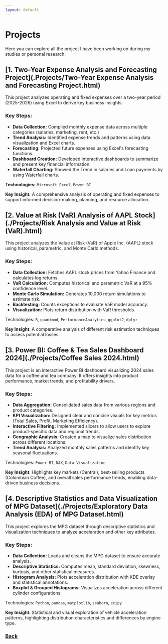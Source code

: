 ```yaml
---
layout: default
---
```

# Projects

Here you can explore all the project I have been working on during my studies or personal research.

## [1. Two-Year Expense Analysis and Forecasting Project](.Projects/Two-Year Expense Analysis and Forecasting Project.html)

This project analyzes operating and fixed expenses over a two-year period (2025-2026) using Excel to derive key business insights.

### Key Steps:

- **Data Collection:** Compiled monthly expense data across multiple categories (salaries, marketing, rent, etc.)  
- **Trend Analysis:** Identified expense trends and patterns using data visualization and Excel charts.
- **Forecasting:** Projected future expenses using Excel's forecasting functions.
- **Dashboard Creation:** Developed interactive dashboards to summarize and present key financial information.
- **Waterfall Charting:** Showed the Trend in salaries and Loan payments by using Waterfall charts.
    
**Technologies:** `Microsoft Excel`, `Power BI`

**Key Insight:** A comprehensive analysis of operating and fixed expenses to support informed decision-making, planning, and resource allocation.

## [2. Value at Risk (VaR) Analysis of AAPL Stock](./Projects/Risk Analysis and Value at Risk (VaR).html)

This project analyzes the Value at Risk (VaR) of Apple Inc. (AAPL) stock using historical, parametric, and Monte Carlo methods. 

### Key Steps:
- **Data Collection:** Fetches AAPL stock prices from Yahoo Finance and calculates log returns.
- **VaR Calculation:** Computes historical and parametric VaR at a 95% confidence level.
- **Monte Carlo Simulation:** Generates 10,000 return simulations to estimate risk.
- **Backtesting:** Counts exceptions to evaluate VaR model accuracy.
- **Visualization:** Plots return distribution with VaR thresholds.

Technologies: `R`, `quantmod`, `PerformanceAnalytics`, `ggplot2`, `dplyr`

**Key Insight**: A comparative analysis of different risk estimation techniques to assess potential losses.

## [3. Power BI: Coffee & Tea Sales Dashboard 2024](./Projects/Coffee Sales 2024.html)

This project is an interactive Power BI dashboard visualizing 2024 sales data for a coffee and tea company. It offers insights into product performance, market trends, and profitability drivers.

### Key Steps:
- **Data Aggregation:** Consolidated sales data from various regions and product categories.
- **KPI Visualization:** Designed clear and concise visuals for key metrics (Total Sales, Profit, Marketing Efficiency).
- **Interactive Filtering:** Implemented slicers to allow users to explore product-specific data and regional trends.
- **Geographic Analysis:** Created a map to visualize sales distribution across different locations.
- **Trend Analysis:** Analyzed monthly sales patterns and identify key seasonal fluctuations.

Technologies: `Power BI`, `DAX`, `Data Visualization`

**Key Insight**: Highlights key markets (Central), best-selling products (Colombian Coffee), and overall sales performance trends, enabling data-driven business decisions.

## [4. Descriptive Statistics and Data Visualization of MPG Dataset](./Projects/Exploratory Data Analysis (EDA) of MPG Dataset.html)

This project explores the MPG dataset through descriptive statistics and visualization techniques to analyze acceleration and other key attributes.

### Key Steps:

- **Data Collection:** Loads and cleans the MPG dataset to ensure accurate analysis.
- **Descriptive Statistics:** Computes mean, standard deviation, skewness, kurtosis, and other statistical measures.
- **Histogram Analysis:** Plots acceleration distribution with KDE overlay and statistical annotations.
- **Boxplot & Grouped Histograms:** Visualizes acceleration across different cylinder configurations.  

Technologies: `Python`, `pandas`, `matplotlib`, `seaborn`, `scipy`

**Key Insight**: Statistical and visual exploration of vehicle acceleration patterns, highlighting distribution characteristics and differences by engine type.

### [Back](./)
